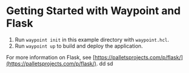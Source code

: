 # Getting Started with Waypoint and Flask

1. Run `waypoint init` in this example directory with `waypoint.hcl`.
1. Run `waypoint up` to build and deploy the application.

For more information on Flask, see [https://palletsprojects.com/p/flask/](https://palletsprojects.com/p/flask/).
dd
sd
